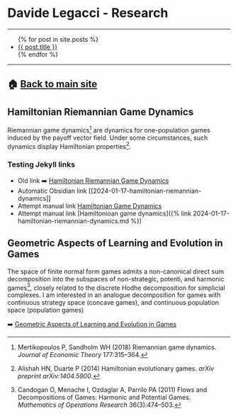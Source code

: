 # Davide Legacci - Research

---

<!-- WRONG <ul> {% for post in site.posts %} <li> <a href="Research{{ post.url }}">{{ post.title }}</a> </li> {% endfor %} </ul> -->

<!-- WRONG <ul> {% for post in site.posts %} <li> <a href="{{ post.url }}">{{ post.title }}</a> </li> {% endfor %} </ul> -->

<!-- OK BUT HARDCODED <ul> {% for post in site.posts %} <li> <a href="/Research{{ post.url }}">{{ post.title }}</a> </li> {% endfor %} </ul> -->

<!-- BEST -->
<ul> {% for post in site.posts %} <li> <a href=".{{ post.url }}">{{ post.title }}</a> </li> {% endfor %} </ul>
<!-- END BEST -->

<!-- WRONG <ul> {% for post in site.posts %} <li> <a href="./Research{{ post.url }}">{{ post.title }}</a> </li> {% endfor %} </ul> -->

---

## 🏠 [Back to main site](https://davidelegacci.it/)

## Hamiltonian Riemannian Game Dynamics
Riemannian game dynamics[^mert] are dynamics for one-population games induced by the payoff vector field. Under some circumstances, such dynamics display Hamiltonian properties[^ali].

### Testing Jekyll links

- Old link
➡️ [Hamiltonian Riemannian Game Dynamics](./hamiltonian/hamiltonian_riemannian_dynamics.md)
- Automatic Obsidian link
[[2024-01-17-hamiltonian-riemannian-dynamics]]
- Attempt manual link [Hamiltonian Game Dynamics](./_posts/2024-01-17-hamiltonian-riemannian-dynamics.md)
- Attempt manual link [Hamiltonioan game dynamics]({% link 2024-01-17-hamiltonian-riemannian-dynamics.md %})

## Geometric Aspects of Learning and Evolution in Games
The space of finite normal form games admits a non-canonical direct sum decomposition into the subspaces of non-strategic, potenti, and harmonic games[^can], closely related to the discrete Hodhe decomposition for simplicial complexes. I am interested in an analogue decomposition for games with continuous strategy space (concave games), and continuous population space (population games)

➡️ [Geometric Aspects of Learning and Evolution in Games](./learning/geometry_learning.md)

[^ali]: Alishah HN, Duarte P (2014) Hamiltonian evolutionary games. _arXiv preprint arXiv:1404.5900_.
[^mert]: Mertikopoulos P, Sandholm WH (2018) Riemannian game dynamics. _Journal of Economic Theory_ 177:315–364.
[^can]: Candogan O, Menache I, Ozdaglar A, Parrilo PA (2011) Flows and Decompositions of Games: Harmonic and Potential Games. _Mathematics of Operations Research_ 36(3):474–503.